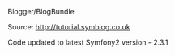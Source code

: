 Blogger/BlogBundle

Source: http://tutorial.symblog.co.uk

Code updated to latest Symfony2 version - 2.3.1
